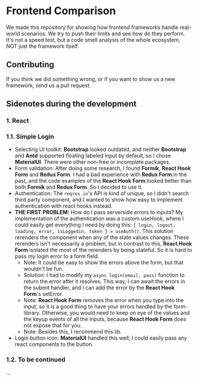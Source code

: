 # Frontend Comparison
We made this repository for showing how frontend frameworks handle real-world scenarios. We try to push their limits and see how do they perform. It's not a speed test, but a code smell analysis of the whole ecosystem, NOT just the framework itself.

## Contributing
If you think we did something wrong, or if you want to show us a new framework, send us a pull request.

## Sidenotes during the development

### 1. React

### 1.1. Simple Login
- Selecting UI toolkit: **Bootstrap** looked outdated, and neither **Bootstrap** and **Antd** supported floating labeled input by default, so I chose **MaterialUI**. There were other non-free or incomplete packages.
- Form validation: After doing some research, I found **Formik**, **React Hook Form** and **Redux Form**. I had a bad experience with **Redux Form** in the past, and the code examples of the **React Hook Form** looked better than both **Formik** and **Redux Form**. So I decided to use it.
- Authentication: The `reqres.in`'s API is kind of unique, so I didn't search third party component, and I wanted to show how easy to implement authentication with react hooks instead.
- **THE FIRST PROBLEM:** How do I pass serverside errors to inputs? My implementation of the authentication was a custom useHook, where I could easily get everything I need by doing this: `{ login, logout, loading, error, isLoggedin, token } = useAuth()`. This solution rerenders the component when any of the state values changes. These rerenders isn't necessarily a problem, but in contrast to this, **React Hook Form** isolated the most of the rerenders by being stateful. So it is hard to pass my login error to a form field.
	- Note: It could be easy to show the errors above the form, but that wouldn't be fun.
	- Solution: I had to modify my `async login(email, pass)` function to return the error after it resolves. This way, I can await the errors in the submit handler, and I can add the error by the **React Hook Form**'s setError.
	- Note: **React Hook Form** removes the error when you type into the input, so it is a good thing to have your errors handled by the form-library. Otherwise, you would need to keep on eye of the values and the keyup events of all the inputs, because **React Hook Form** does not expose that for you.
	- Note: Besides this, I recommend this lib.
- Login button icon: **MaterialUI** handled this well, I could easily pass any react components to the button.

### 1.2. To be continued
...
